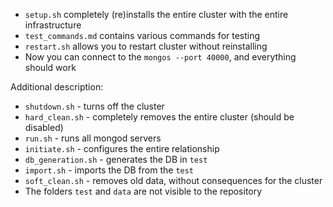 - `setup.sh` completely (re)installs the entire cluster with the entire infrastructure
- `test_commands.md` contains various commands for testing
- `restart.sh` allows you to restart cluster without reinstalling
- Now you can connect to the `mongos --port 40000`, and everything should work

Additional description:
- `shutdown.sh` - turns off the cluster
- `hard_clean.sh` - completely removes the entire cluster (should be disabled)
- `run.sh` - runs all mongod servers
- `initiate.sh` - configures the entire relationship
- `db_generation.sh` - generates the DB in `test`
- `import.sh` - imports the DB from the `test`
- `soft_clean.sh` - removes old data, without consequences for the cluster
- The folders `test` and `data` are not visible to the repository

